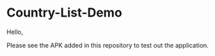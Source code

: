 # Country-List-Demo

Hello,

Please see the APK added in this repository to test out the application. 


